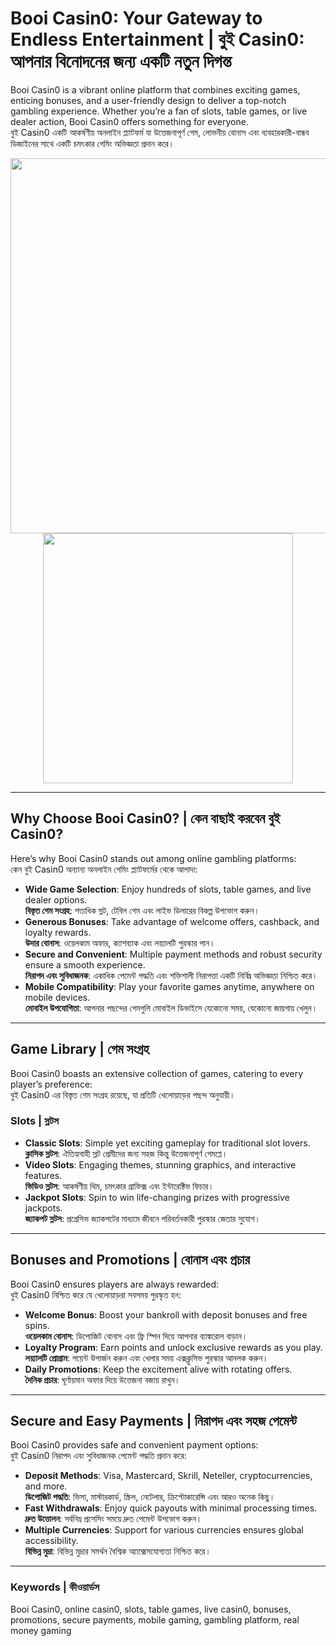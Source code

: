 # Booi Casin0: Your Gateway to Endless Entertainment | বুই Casin0: আপনার বিনোদনের জন্য একটি নতুন দিগন্ত

Booi Casin0 is a vibrant online platform that combines exciting games, enticing bonuses, and a user-friendly design to deliver a top-notch gambling experience. Whether you’re a fan of slots, table games, or live dealer action, Booi Casin0 offers something for everyone.  
বুই Casin0 একটি আকর্ষণীয় অনলাইন প্ল্যাটফর্ম যা উত্তেজনাপূর্ণ গেম, লোভনীয় বোনাস এবং ব্যবহারকারী-বান্ধব ডিজাইনের সাথে একটি চমৎকার গেমিং অভিজ্ঞতা প্রদান করে।

<div align="center">
<img src="[https://example.com/image-link](https://asenquavc.com/wp-content/uploads/2024/02/Casino-App.png)" width="600">
</div>

<div align="center">
<a href="https://tinyurl.com/3kj2yj2s">
<img align="center" src="https://png.pngtree.com/png-clipart/20210319/ourmid/pngtree-play-button-vector-png-image_3086435.jpg" width="400">
</a>
</div>

---

## Why Choose Booi Casin0? | কেন বাছাই করবেন বুই Casin0?

Here’s why Booi Casin0 stands out among online gambling platforms:  
কেন বুই Casin0 অন্যান্য অনলাইন গেমিং প্ল্যাটফর্মের থেকে আলাদা:

- **Wide Game Selection**: Enjoy hundreds of slots, table games, and live dealer options.  
  **বিস্তৃত গেম সংগ্রহ**: শতাধিক স্লট, টেবিল গেম এবং লাইভ ডিলারের বিকল্প উপভোগ করুন।
- **Generous Bonuses**: Take advantage of welcome offers, cashback, and loyalty rewards.  
  **উদার বোনাস**: ওয়েলকাম অফার, ক্যাশব্যাক এবং লয়্যালটি পুরস্কার পান।
- **Secure and Convenient**: Multiple payment methods and robust security ensure a smooth experience.  
  **নিরাপদ এবং সুবিধাজনক**: একাধিক পেমেন্ট পদ্ধতি এবং শক্তিশালী নিরাপত্তা একটি নির্বিঘ্ন অভিজ্ঞতা নিশ্চিত করে।
- **Mobile Compatibility**: Play your favorite games anytime, anywhere on mobile devices.  
  **মোবাইল উপযোগিতা**: আপনার পছন্দের গেমগুলি মোবাইল ডিভাইসে যেকোনো সময়, যেকোনো জায়গায় খেলুন।

---

## Game Library | গেম সংগ্রহ

Booi Casin0 boasts an extensive collection of games, catering to every player’s preference:  
বুই Casin0 এর বিস্তৃত গেম সংগ্রহ রয়েছে, যা প্রতিটি খেলোয়াড়ের পছন্দ অনুযায়ী।

### Slots | স্লটস

- **Classic Slots**: Simple yet exciting gameplay for traditional slot lovers.  
  **ক্লাসিক স্লটস**: ঐতিহ্যবাহী স্লট প্রেমীদের জন্য সহজ কিন্তু উত্তেজনাপূর্ণ গেমপ্লে।
- **Video Slots**: Engaging themes, stunning graphics, and interactive features.  
  **ভিডিও স্লটস**: আকর্ষণীয় থিম, চমৎকার গ্রাফিক্স এবং ইন্টারেক্টিভ ফিচার।
- **Jackpot Slots**: Spin to win life-changing prizes with progressive jackpots.  
  **জ্যাকপট স্লটস**: প্রগ্রেসিভ জ্যাকপটের মাধ্যমে জীবনে পরিবর্তনকারী পুরস্কার জেতার সুযোগ।

---

## Bonuses and Promotions | বোনাস এবং প্রচার

Booi Casin0 ensures players are always rewarded:  
বুই Casin0 নিশ্চিত করে যে খেলোয়াড়রা সবসময় পুরস্কৃত হন:

- **Welcome Bonus**: Boost your bankroll with deposit bonuses and free spins.  
  **ওয়েলকাম বোনাস**: ডিপোজিট বোনাস এবং ফ্রি স্পিন দিয়ে আপনার ব্যাঙ্করোল বাড়ান।
- **Loyalty Program**: Earn points and unlock exclusive rewards as you play.  
  **লয়্যালটি প্রোগ্রাম**: পয়েন্ট উপার্জন করুন এবং খেলার সময় এক্সক্লুসিভ পুরস্কার আনলক করুন।
- **Daily Promotions**: Keep the excitement alive with rotating offers.  
  **দৈনিক প্রচার**: ঘূর্ণায়মান অফার দিয়ে উত্তেজনা বজায় রাখুন।

---

## Secure and Easy Payments | নিরাপদ এবং সহজ পেমেন্ট

Booi Casin0 provides safe and convenient payment options:  
বুই Casin0 নিরাপদ এবং সুবিধাজনক পেমেন্ট পদ্ধতি প্রদান করে:

- **Deposit Methods**: Visa, Mastercard, Skrill, Neteller, cryptocurrencies, and more.  
  **ডিপোজিট পদ্ধতি**: ভিসা, মাস্টারকার্ড, স্ক্রিল, নেটেলার, ক্রিপ্টোকারেন্সি এবং আরও অনেক কিছু।
- **Fast Withdrawals**: Enjoy quick payouts with minimal processing times.  
  **দ্রুত উত্তোলন**: সর্বনিম্ন প্রসেসিং সময়ে দ্রুত পেমেন্ট উপভোগ করুন।
- **Multiple Currencies**: Support for various currencies ensures global accessibility.  
  **বিভিন্ন মুদ্রা**: বিভিন্ন মুদ্রার সমর্থন বৈশ্বিক অ্যাক্সেসযোগ্যতা নিশ্চিত করে।


---

### Keywords | কীওয়ার্ডস

Booi Casin0, online casin0, slots, table games, live casin0, bonuses, promotions, secure payments, mobile gaming, gambling platform, real money gaming
